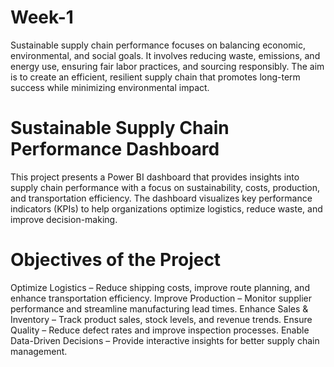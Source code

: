 # Week-1
Sustainable supply chain performance focuses on balancing economic, environmental, and social goals. It involves reducing waste, emissions, and energy use, ensuring fair labor practices, and sourcing responsibly. The aim is to create an efficient, resilient supply chain that promotes long-term success while minimizing environmental impact.
# Sustainable Supply Chain Performance Dashboard
This project presents a Power BI dashboard that provides insights into supply chain performance with a focus on sustainability, costs, production, and transportation efficiency. The dashboard visualizes key performance indicators (KPIs) to help organizations optimize logistics, reduce waste, and improve decision-making.
# Objectives of the Project
Optimize Logistics – Reduce shipping costs, improve route planning, and enhance transportation efficiency.
Improve Production – Monitor supplier performance and streamline manufacturing lead times.
Enhance Sales & Inventory – Track product sales, stock levels, and revenue trends.
Ensure Quality – Reduce defect rates and improve inspection processes.
Enable Data-Driven Decisions – Provide interactive insights for better supply chain management.
